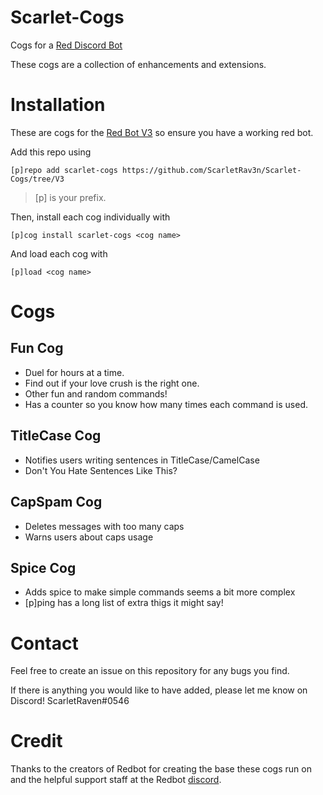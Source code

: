 # Scarlet-Cogs
Cogs for a [Red Discord Bot](https://github.com/Cog-Creators/Red-DiscordBot)

These cogs are a collection of enhancements and extensions.

# Installation
These are cogs for the [Red Bot V3](https://github.com/Cog-Creators/Red-DiscordBot/tree/V3/develop) so ensure you have a working red bot.

Add this repo using

`[p]repo add scarlet-cogs https://github.com/ScarletRav3n/Scarlet-Cogs/tree/V3`    

>[p] is your prefix.

Then, install each cog individually with

`[p]cog install scarlet-cogs <cog name>`

And load each cog with

`[p]load <cog name>`

# Cogs

## Fun Cog
* Duel for hours at a time.
* Find out if your love crush is the right one.
* Other fun and random commands!
* Has a counter so you know how many times each command is used.

## TitleCase Cog
* Notifies users writing sentences in TitleCase/CamelCase
* Don't You Hate Sentences Like This?

## CapSpam Cog
* Deletes messages with too many caps
* Warns users about caps usage

## Spice Cog
* Adds spice to make simple commands seems a bit more complex
* [p]ping has a long list of extra thigs it might say!

# Contact
Feel free to create an issue on this repository for any bugs you find.

If there is anything you would like to have added, please let me know on Discord!
ScarletRaven#0546
# Credit
Thanks to the creators of Redbot for creating the base these cogs run on and the helpful support staff at the Redbot [discord](https://discord.gg/red).